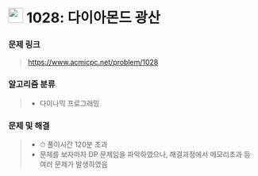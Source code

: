 # <img src="https://d2gd6pc034wcta.cloudfront.net/tier/16.svg" width="30">  1028: 다이아몬드 광산

### 문제 링크

> https://www.acmicpc.net/problem/1028



### 알고리즘 분류

>- 다이나믹 프로그래밍



### 문제 및 해결

>- ⏱ 풀이시간 120분 초과
>- 문제를 보자마자 DP 문제임을 파악하였으나, 해결과정에서 메모리초과 등 여러 문제가 발생하였음

